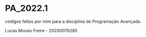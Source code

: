 # PA_2022.1
códigos feitos por mim para a disciplina de Programação Avançada.

Lucas Morais Freire - 20200076285
